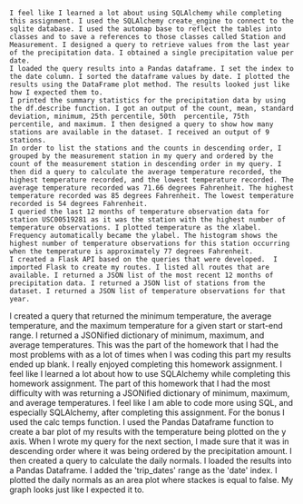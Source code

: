 	I feel like I learned a lot about using SQLAlchemy while completing this assignment. I used the SQLAlchemy create_engine to connect to the sqlite database. I used the automap base to reflect the tables into classes and to save a references to those classes called Station and Measurement. I designed a query to retrieve values from the last year of the precipitation data. I obtained a single precipitation value per date.
	I loaded the query results into a Pandas dataframe. I set the index to the date column. I sorted the dataframe values by date. I plotted the results using the DataFrame plot method. The results looked just like how I expected them to.
	I printed the summary statistics for the precipitation data by using the df.describe function. I got an output of the count, mean, standard deviation, minimum, 25th percentile, 50th  percentile, 75th percentile, and maximum. I then designed a query to show how many stations are available in the dataset. I received an output of 9 stations.
	In order to list the stations and the counts in descending order, I grouped by the measurement station in my query and ordered by the count of the measurement station in descending order in my query. I then did a query to calculate the average temperature recorded, the highest temperature recorded, and the lowest temperature recorded. The average temperature recorded was 71.66 degrees Fahrenheit. The highest temperature recorded was 85 degrees Fahrenheit. The lowest temperature recorded is 54 degrees Fahrenheit.
	I queried the last 12 months of temperature observation data for station USC00519281 as it was the station with the highest number of temperature observations. I plotted temperature as the xlabel. Frequency automatically became the ylabel. The histogram shows the highest number of temperature observations for this station occurring when the temperature is approximately 77 degrees Fahrenheit.
	I created a Flask API based on the queries that were developed.  I imported Flask to create my routes. I listed all routes that are available. I returned a JSON list of the most recent 12 months of precipitation data. I returned a JSON list of stations from the dataset. I returned a JSON list of temperature observations for that year.
 I created a query that returned the minimum temperature, the average temperature, and the maximum temperature for a given start or start-end range. I returned a JSONified dictionary of minimum, maximum, and average temperatures. This was the part of the homework that I had the most problems with as a lot of times when I was coding this part my results ended up blank.
I really enjoyed completing this homework assignment. I feel like I learned a lot about how to use SQLAlchemy while completing this homework assignment. The part of this homework that I had the most difficulty with was returning a JSONified dictionary of minimum, maximum, and average temperatures. I feel like I am able to code more using SQL, and especially SQLAlchemy, after completing this assignment.
For the bonus I used the calc temps function. I used the Pandas Dataframe function to create a bar plot of my results with the temperature being plotted on the y axis. When I wrote my query for the next section, I made sure that it was in descending order where it was being ordered by the precipitation amount. I then created a query to calculate the daily normals. I loaded the results into a Pandas Dataframe. I added the 'trip_dates' range as the 'date' index. I plotted the daily normals as an area plot where stackes is equal to false. My graph looks just like I expected it to.
